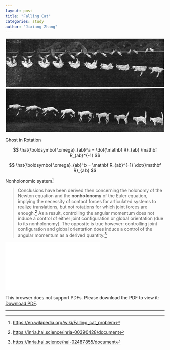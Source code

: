 ```yaml
---
layout: post
title: "Falling Cat"
categories: study
author: "Jixiang Zhang"
---
```


<p align="center">
  <img src="images/cat_1894.jpg" width="500"/>
</p>

Ghost in Rotation

$$
\hat{\boldsymbol \omega}_{ab}^a = \dot{\mathbf R}_{ab} \mathbf R_{ab}^{-1}
$$

$$
\hat{\boldsymbol \omega}_{ab}^b = \mathbf R_{ab}^{-1} \dot{\mathbf R}_{ab}
$$

Nonholonomic system[^1]

> Conclusions have been derived then concerning the holonomy of the Newton equation and the **nonholonomy** of the Euler equation, implying the necessity of contact forces for articulated systems to realize translations, but not rotations for which joint forces are enough.[^2]
> As a result, controlling the angular momentum does not induce a control of either joint configuration or global orientation (due to its nonholonomy). The opposite is true however: controlling joint configuration and global orientation does induce a control of the angular momentum as a derived quantity.[^3]

<object data="files/nonholonomy.pdf" type="application/pdf" width="700px" height="1200px">
    <embed src="files/nonholonomy.pdf">
        <p>This browser does not support PDFs. Please download the PDF to view it:
            <a href="files/nonholonomy.pdf">Download PDF</a>.
        </p>
    </embed>
</object>

---

[^1]: <https://en.wikipedia.org/wiki/Falling_cat_problem>
[^2]: <https://inria.hal.science/inria-00390428/document>
[^3]: <https://inria.hal.science/hal-02487855/document>

